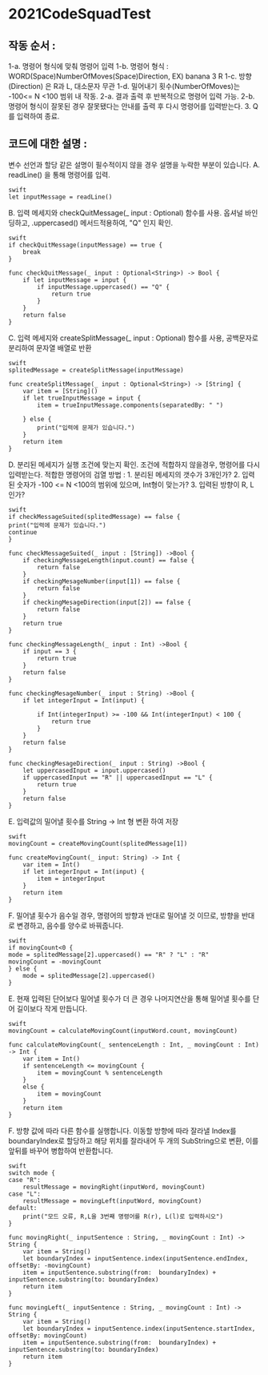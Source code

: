 # 2021CodeSquadTest
## 작동 순서 : 
1-a. 명령어 형식에 맞춰 명령어 입력
1-b. 명령어 형식 :  WORD(Space)NumberOfMoves(Space)Direction, EX) banana 3 R
1-c. 방향(Direction) 은 R과 L, 대소문자 무관
1-d. 밀어내기 횟수(NumberOfMoves)는 -100<= N <100 범위 내 작동.
2-a. 결과 출력 후 반복적으로 명령어 입력 가능. 
2-b. 명령어 형식이 잘못된 경우 잘못됐다는 안내를 출력 후 다시 명령어를 입력받는다.
3. Q를 입력하여 종료.

## 코드에 대한 설명 :  
변수 선언과 할당 같은 설명이 필수적이지 않을 경우 설명을 누락한 부분이 있습니다.
A. readLine() 을 통해 명령어를 입력.

    swift
    let inputMessage = readLine()

B. 입력 메세지와 checkQuitMessage(_ input : Optional<String>) 함수를 사용. 옵셔널 바인딩하고, .uppercased() 메서드적용하여, "Q" 인지 확인.
    
    swift
    if checkQuitMessage(inputMessage) == true {
        break
    }
    
    func checkQuitMessage(_ input : Optional<String>) -> Bool {
        if let inputMessage = input {
            if inputMessage.uppercased() == "Q" {
                return true
            }
        }
        return false
    }

C. 입력 메세지와  createSplitMessage(_ input : Optional<String>) 함수를 사용, 공백문자로 분리하여 문자열 배열로 반환

    swift
    splitedMessage = createSplitMessage(inputMessage)
    
    func createSplitMessage(_ input : Optional<String>) -> [String] {
        var item = [String]()
        if let trueInputMessage = input {
            item = trueInputMessage.components(separatedBy: " ")
        
        } else {
            print("입력에 문제가 있습니다.")
        }
        return item
    }

D.  분리된 메세지가 실행 조건에 맞는지 확인. 
조건에 적합하지 않을경우, 명령어를 다시 입력받는다. 
적합한 명령어의 검열 방법 : 
    1. 분리된 메세지의 갯수가 3개인가?
    2. 입력된 숫자가 -100 <= N <100의 범위에 있으며, Int형이 맞는가? 
    3. 입력된 방향이 R, L 인가? 

    swift
    if checkMessageSuited(splitedMessage) == false {
    print("입력에 문제가 있습니다.")
    continue
    }
    
    func checkMessageSuited(_ input : [String]) ->Bool {
        if checkingMessageLength(input.count) == false {
            return false
        }
        if checkingMesageNumber(input[1]) == false {
            return false
        }
        if checkingMesageDirection(input[2]) == false {
            return false
        }
        return true
    }
    
    func checkingMessageLength(_ input : Int) ->Bool {
        if input == 3 {
            return true
        }
        return false
    }
    
    func checkingMesageNumber(_ input : String) ->Bool {
        if let integerInput = Int(input) {
            
            if Int(integerInput) >= -100 && Int(integerInput) < 100 {
                return true
            }
        }
        return false
    }
    
    func checkingMesageDirection(_ input : String) ->Bool {
        let uppercasedInput = input.uppercased()
        if uppercasedInput == "R" || uppercasedInput == "L" {
            return true
        }
        return false
    }

E.  입력값의 밀어낼 횟수를 String -> Int 형 변환 하여 저장

    swift
    movingCount = createMovingCount(splitedMessage[1])
    
    func createMovingCount(_ input: String) -> Int {
        var item = Int()
        if let integerInput = Int(input) {
            item = integerInput
        }
        return item
    }
    

F.  밀어낼 횟수가 음수일 경우, 명령어의 방향과 반대로 밀어낼 것 이므로, 방향을 반대로 변경하고, 음수를 양수로 바꿔줍니다.

    swift
    if movingCount<0 {
    mode = splitedMessage[2].uppercased() == "R" ? "L" : "R"
    movingCount = -movingCount
    } else {
        mode = splitedMessage[2].uppercased()
    }

E.  현재 입력된 단어보다 밀어낼 횟수가 더 큰 경우 나머지연산을 통해 밀어낼 횟수를 단어 길이보다 작게 만듭니다.

    swift
    movingCount = calculateMovingCount(inputWord.count, movingCount)
    
    func calculateMovingCount(_ sentenceLength : Int, _ movingCount : Int) -> Int {
        var item = Int()
        if sentenceLength <= movingCount {
            item = movingCount % sentenceLength
        }
        else {
            item = movingCount
        }
        return item
    }

F. 방향 값에 따라 다른 함수를 실행합니다. 이동할 방향에 따라 잘라낼 Index를 boundaryIndex로 할당하고 해당 위치를 잘라내어 두 개의 SubString으로 변환, 이를 앞뒤를 바꾸어 병합하여 반환합니다.

    swift
    switch mode {
    case "R":
        resultMessage = movingRight(inputWord, movingCount)
    case "L":
        resultMessage = movingLeft(inputWord, movingCount)
    default:
        print("모드 오류, R,L을 3번째 명령어를 R(r), L(l)로 입력하시오")
    }
    
    func movingRight(_ inputSentence : String, _ movingCount : Int) -> String {
        var item = String()
        let boundaryIndex = inputSentence.index(inputSentence.endIndex, offsetBy: -movingCount)
        item = inputSentence.substring(from:  boundaryIndex) + inputSentence.substring(to: boundaryIndex)
        return item
    }

    func movingLeft(_ inputSentence : String, _ movingCount : Int) -> String {
        var item = String()
        let boundaryIndex = inputSentence.index(inputSentence.startIndex, offsetBy: movingCount)
        item = inputSentence.substring(from:  boundaryIndex) + inputSentence.substring(to: boundaryIndex)
        return item
    }


